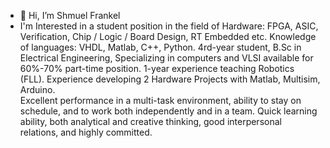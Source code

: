 - 👋 Hi, I’m Shmuel Frankel
- I'm Interested in a student position in the field of Hardware: FPGA, ASIC, Verification, Chip / Logic / Board Design, RT Embedded etc. 
Knowledge of languages: VHDL, Matlab, C++, Python.
4rd-year student, B.Sc in Electrical Engineering, Specializing in computers and VLSI available for 60%-70% part-time position.
1-year experience teaching Robotics (FLL). 
Experience developing 2 Hardware Projects with Matlab, Multisim, Arduino.  
Excellent performance in a multi-task environment, ability to stay on schedule, and to work both independently and in a team.
Quick learning ability, both analytical and creative thinking, good interpersonal relations, and highly committed.
